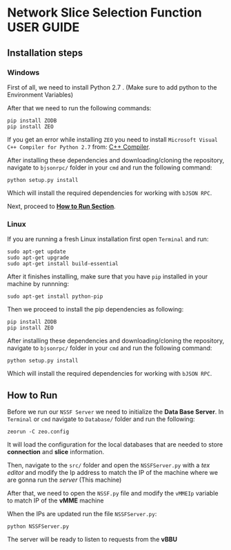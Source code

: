 # Network Slice Selection Function USER GUIDE
## Installation steps
### Windows

First of all, we need to install Python 2.7 . (Make sure to add python to the Environment Variables)

After that we need to run the following commands:
```
pip install ZODB
pip install ZEO
```

If you get an error while installing `ZEO` you need to install `Microsoft Visual C++ Compiler for Python 2.7` from: [C++ Compiler](https://www.microsoft.com/en-us/download/details.aspx?id=44266).

After installing these dependencies and downloading/cloning the repository, navigate to `bjsonrpc/` folder in your `cmd` and run the following command:
```
python setup.py install
```
Which will install the required dependencies for working with `bJSON RPC`.

Next, proceed to [**How to Run Section**](https://github.com/ncl427/NSSF/blob/master/src/UserGuide.md#how-to-run).

### Linux

If you are running a fresh Linux installation first open `Terminal` and run:
```
sudo apt-get update
sudo apt-get upgrade
sudo apt-get install build-essential
```
After it finishes installing, make sure that you have `pip` installed in your machine by runnning:

```
sudo apt-get install python-pip
```
Then we proceed to install the pip dependencies as following:
```
pip install ZODB
pip install ZEO
```
After installing these dependencies and downloading/cloning the repository, navigate to `bjsonrpc/` folder in your `cmd` and run the following command:
```
python setup.py install
```
Which will install the required dependencies for working with `bJSON RPC`.

## How to Run

Before we run our `NSSF Server` we need to initialize the **Data Base Server**. In `Terminal` or `cmd` navigate to `Database/` folder and run the following:
```
zeorun -C zeo.config
```
It will load the configuration for the local databases that are needed to store **connection** and **slice** information.

Then, navigate to the `src/` folder and open the `NSSFServer.py` with a *tex editor* and modify the Ip address to match the IP of the machine where we are gonna run the *server* (This machine)

After that, we need to open the `NSSF.py` file and modify the `vMMEIp` variable to match IP of the **vMME** machine

When the IPs are updated run the file `NSSFServer.py`:
```
python NSSFServer.py
```

The server will be ready to listen to requests from the **vBBU**
